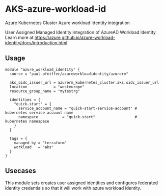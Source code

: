 # AKS-azure-workload-id
Azure Kubernetes Cluster Azure workload Identity integration

User Assigned Managed Identity integration of AzureAD Workload Identity
Learn more at https://azure.github.io/azure-workload-identity/docs/introduction.html

## Usage
```hcl
module "azure_workload_identity" {
  source = "paul-pfeiffer/azureworkloadidentity/azurerm"

  aks_oidc_issuer_url = azurerm_kubernetes_cluster.aks.oidc_issuer_url
  location            = "westeurope"
  resource_group_name = "mytestrg"

  identities = {
    "quick-start" = {
      service_account_name = "quick-start-service-account" # kubernetes service account name
      namespace           = "quick-start"                  # kubernetes namespace
    }
  }

  tags = {
    managed-by = "terraform"
    workload   = "aks"
  }
}
```

## Usecases
This module sets creates user assigned identities and configures federated identity credentials so that it will work with azure workload identity.


